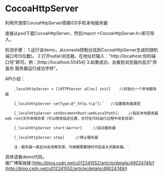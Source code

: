 # CocoaHttpServer
利用开源库CocoaHttpServer搭建iOS手机本地服务器

直接从pod下载CocoaHttpServer，然后import <CocoaHttpServer.h>即可导入。

检测步骤：
	1.运行该demo，从console控制台找到CocoaHttpServer生成的随机端口号(5位数)。
	2.打开safari浏览器，在地址栏输入："http://localhost:你的端口号"即可。例：[http://localhost:55454]
	3.如果成功，会看到浏览器内显示"恭喜你 服务器运行成功字样"。

API介绍：
```objc
	_localHttpServer = [[HTTPServer alloc] init]	//初始化一个本地服务器
	
	[_localHttpServer setType:@"_http.tcp"];`	//设置服务器类型
	
	[_localHttpServer setDocumentRoot:webLocalPath];	//指定本地服务器web root文件夹根目录（可以随意指定位置，也可在代码运行过程中改变目录）
	
	[_localHttpServer start:&error]		//启动服务器
	
	[_localHttpServer stop]		//停止服务器

	注：服务器一直启动会浪费资源，可根据需要随时开启或关闭服务器。`
```
	
具体请看demo代码。<br>
推广博客链接:[http://blog.csdn.net/u012241552/article/details/49024749/](http://blog.csdn.net/u012241552/article/details/49024749/)
